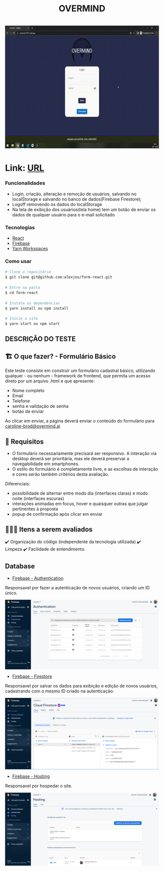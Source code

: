 <h1 align="center">OVERMIND</h1>

<h1 align="center">
<img
    alt="Overmind"
    src="./src/Img/screen-react.gif"
    width=700
    height=400    
  />
</h1>

# Link: [URL](https://overmind-312e1.web.app/)

### Funcionalidades


- Login, criação, alteração e remoção de usuários, salvando no localStorage e salvando no banco de dados(Firebase Firestore);
- Logoff removendo os dados do localStorage
- Na tela de exibição dos usuários(tela home) tem um botão de enviar os dados de qualquer usuário para o e-mail solicitado


### Tecnologias

- [React](https://pt-br.reactjs.org/)
- [Firebase](https://firebase.google.com/)
- [Yarn Workspaces](https://classic.yarnpkg.com/en/docs/workspaces/)



### Como usar

```bash
# Clone o repositório
$ git clone git@github.com:alexjou/form-react.git

# Entre na pasta
$ cd form-react

# Instale as dependencias
$ yarn install ou npm install

# Inicie o site
$ yarn start ou npm start
```

###


## DESCRIÇÃO DO TESTE


## 🏗 O que fazer? - Formulário Básico

Este teste consiste em construir um formulário cadastral básico, utilizando qualquer - ou nenhum - framework de frontend, que permita um acesso direto por um arquivo .html e que apresente:

- Nome completo
- Email
- Telefone
- senha e validação de senha
- botão de enviar

Ao clicar em enviar, a página deverá enviar o conteúdo do formulário para caroline-brod@overmind.ai

## 🚨 Requisitos

- O formulário necessariamente precisará ser responsivo. A interação via desktop deverá ser prioritária, mas ele deverá preservar a navegabilidade em smartphones.
- O estilo do formulário é completamente livre, e as escolhas de interação e cores serão também critérios desta avaliação.

Diferenciais:
- possibilidade de alternar entre modo dia (interfaces claras) e modo noite (interfaces escuras)
- interações animadas em focus, hover e quaisquer outras que julgar pertinentes à proposta
- popup de confirmação após clicar em enviar

## 🕵🏻‍♂️ Itens a serem avaliados

✔️  Organização do código (independente da tecnologia utilizada)
✔️  Limpeza
✔️  Facilidade de entendimento.

## Database

- [Firebase - Authentication](https://firebase.google.com/docs/auth?hl=pt-br)

Responsavel por fazer a autenticação de novos usuários, criando um ID único.

<img src="./src/Img/auth.PNG" alt="Logo of the project" align="center">

- [Firebase - Firestore](https://firebase.google.com/docs/firestore?hl=pt-br)

Responsavel por salvar os dados para exibição e edição de novos usuários, cadastrando com o mesmo ID criado na autenticação.

<img src="./src/Img/firestore.PNG" alt="Logo of the project" align="center">

- [Firebase - Hosting](https://firebase.google.com/docs/hosting)

Responsavel por hospedar o site.

<img src="./src/Img/hosting.PNG" alt="Logo of the project" align="center">
